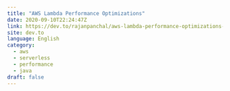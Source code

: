 ```yaml
---
title: "AWS Lambda Performance Optimizations"
date: 2020-09-10T22:24:47Z
link: https://dev.to/rajanpanchal/aws-lambda-performance-optimizations-4hn6?utm_medium=RSS&utm_source=news.12bit.vn
site: dev.to
language: English
category:
  - aws
  - serverless
  - performance
  - java
draft: false
---
```


